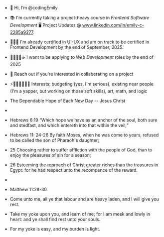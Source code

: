 - 👋 Hi, I’m @codingEmily
- 📚 I'm currently taking a project-heavy course in *Frontend Software Development* 🖥️ Project Updates @ www.linkedin.com/in/emily-c-2285a9277.
- 👩‍🎓💯 I'm already certified in UI-UX and am on track to be certified in Frontend Development by the end of September, 2025.
- 💼👩🏻‍💻☕ I want to be applying to *Web Development* roles by the end of 2025
- 🫵 Reach out if you're interested in collaberating on a project
- ⚡📝💯🎨🚶🧮💵 Interests: budgeting (yes, I'm serious), existing near people (I'm a yapper, but working on those soft skills), art, math, and logic


- The Dependable Hope of Each New Day -- Jesus Christ
-
- Hebrews 6:19 “Which hope we have as an anchor of the soul, both sure and stedfast, and which entereth into that within the veil;”

- Hebrews 11: 24-26 By faith Moses, when he was come to years, refused to be called the son of Pharaoh's daughter;
- 25 Choosing rather to suffer affliction with the people of God, than to enjoy the pleasures of sin for a season;
- 26 Esteeming the reproach of Christ greater riches than the treasures in Egypt: for he had respect unto the recompence of the reward.
- 
- Matthew 11:28-30
- Come unto me, all ye that labour and are heavy laden, and I will give you rest.
- Take my yoke upon you, and learn of me; for I am meek and lowly in heart: and ye shall find rest unto your souls.
- For my yoke is easy, and my burden is light.

<!---
codingEmily/codingEmily is a ✨ special ✨ repository because its `README.md` (this file) appears on your GitHub profile.
You can click the Preview link to take a look at your changes.
--->
